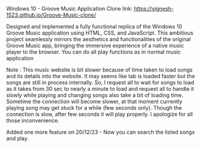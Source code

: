 Windows 10 - Groove Music Application Clone     link: https://vignesh-1523.github.io/Groove-Music-clone/

Designed and implemented a fully functional replica of the Windows 10 Groove Music application using HTML, CSS, and JavaScript. This ambitious project seamlessly mirrors the aesthetics and functionalities of the original Groove Music app, bringing the immersive experience of a native music player to the browser. You can do all play functions as in normal music application

Note : This music website is bit slower because of time taken to load songs and its details into the website. It may seems like tab is loaded faster but the songs are still in process internally. So, I request all to wait for songs to load as it takes from 30 sec to nearly a minute to load and request all to handle it slowly while playing and changing songs also take a bit of loading time. Sometime the connection will become slower, at that moment currently playing song may get stuck for a while (few seconds only). Though the connection is slow, after few seconds it will play properly. I apologize for all those inconvenience.

Added one more feature on 20/12/23 - Now you can search the listed songs and play.

